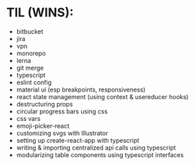 # TIL (WINS):
- bitbucket
- jira
- vpn
- monorepo
- lerna
- git merge
- typescript
- eslint config
- material ui (esp breakpoints, responsiveness)
- react state management (using context & usereducer hooks)
- destructuring props
- circular progress bars using css
- css vars
- emoji-picker-react
- customizing svgs with Illustrator
- setting up create-react-app with typescript
- writing & importing centralized api calls using typescript 
- modularizing table components using typescript interfaces